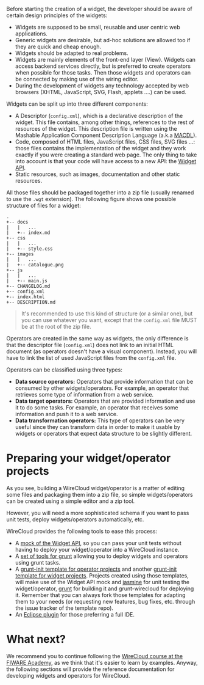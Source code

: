 Before starting the creation of a widget, the developer should be aware of
certain design principles of the widgets:

- Widgets are supposed to be small, reusable and user centric web applications.
- Generic widgets are desirable, but ad-hoc solutions are allowed too if they
  are quick and cheap enough.
- Widgets should be adapted to real problems.
- Widgets are mainly elements of the front-end layer (View). Widgets can access
  backend services directly, but is preferred to create operators when possible
  for those tasks. Then those widgets and operators can be connected by making
  use of the wiring editor.
- During the development of widgets any technology accepted by web browsers
  (XHTML, JavaScript, SVG, Flash, applets ....) can be used.

Widgets can be split up into three different components:

- A Descriptor (`config.xml`), which is a declarative description of the widget.
  This file contains, among other things, references to the rest of resources of
  the widget. This description file is written using the Mashable Application
  Component Description Language (a.k.a [MACDL](macdl.md)).
- Code, composed of HTML files, JavaScript files, CSS files, SVG files ...:
  those files contains the implementation of the widget and they work exactly if
  you were creating a standard web page. The only thing to take into account is
  that your code will have access to a new API: the
  [Widget API](../widgetapi/widgetapi.md).
- Static resources, such as images, documentation and other static resources.

All those files should be packaged together into a zip file (usually renamed to
use the `.wgt` extension). The following figure shows one possible structure of
files for a widget:

```
.
+-- docs
|   |   ...
|   +-- index.md
+-- css
|   |   ...
|   +-- style.css
+-- images
|   |   ...
|   +-- catalogue.png
+-- js
|   |   ...
|   +-- main.js
+-- CHANGELOG.md
+-- config.xml
+-- index.html
+-- DESCRIPTION.md
```

> It's recommended to use this kind of structure (or a similar one), but you can
> use whatever you want, except that the `config.xml` file MUST be at the root
> of the zip file.

Operators are created in the same way as widgets, the only difference is that
the descriptor file (`config.xml`) does not link to an initial HTML document (as
operators doesn't have a visual component). Instead, you will have to link the
list of used JavaScript files from the `config.xml` file.

Operators can be classified using three types:

- **Data source operators:** Operators that provide information that can be
  consumed by other widgets/operators. For example, an operator that retrieves
  some type of information from a web service.
- **Data target operators:** Operators that are provided information and use it
  to do some tasks. For example, an operator that receives some information and
  push it to a web service.
- **Data transformation operators:** This type of operators can be very useful
  since they can transform data in order to make it usable by widgets or
  operators that expect data structure to be slightly different.


Preparing your widget/operator projects
=======================================

As you see, building a WireCloud widget/operator is a matter of editing some
files and packaging them into a zip file, so simple widgets/operators can be
created using a simple editor and a zip tool.

However, you will need a more sophisticated schema if you want to pass unit
tests, deploy widgets/operators automatically, etc.

WireCloud provides the following tools to ease this process:

- A
  [mock of the Widget API](https://github.com/Wirecloud/mock-applicationmashup),
  so you can pass your unit tests without having to deploy your widget/operator
  into a WireCloud instance.
- A [set of tools for grunt](https://github.com/Wirecloud/grunt-wirecloud)
  allowing you to deploy widgets and operators using grunt tasks.
- A [grunt-init template for operator projects](https://github.com/Wirecloud/grunt-init-wirecloud-operator)
  and another [grunt-init template for widget projects](https://github.com/Wirecloud/grunt-init-wirecloud-widget).
  Projects created using those templates, will make use of the Widget API mock
  and [jasmine](http://jasmine.github.io/) for unit testing the widget/operator,
  [grunt](http://gruntjs.com/) for building it and grunt-wirecloud for deploying
  it. Remember that you can always fork those templates for adapting them to
  your needs (or requesting new features, bug fixes, etc. through the issue
  tracker of the template repo).
- An [Eclipse plugin](eclipse_ide.md) for those preferring a full IDE.


What next?
==========

We recommend you to continue following the
[WireCloud course at the FIWARE Academy](http://edu.fiware.org/course/view.php?id=53),
as we think that it's easier to learn by examples. Anyway, the following
sections will provide the reference documentation for developing widgets and
operators for WireCloud.
